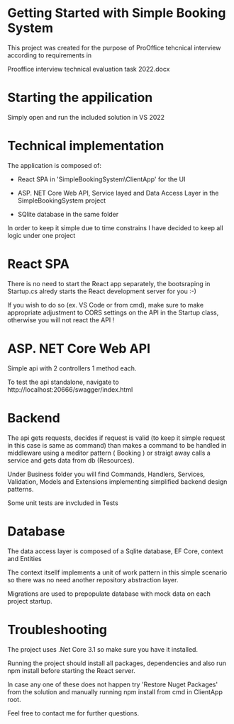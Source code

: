 # Getting Started with Simple Booking System

This project was created for the purpose of ProOffice tehcnical interview according to requirements in 

Prooffice interview technical evaluation task 2022.docx

# Starting the appilication

Simply open and run the included solution in VS 2022

# Technical implementation

The application is composed of:

 - React SPA in 'SimpleBookingSystem\ClientApp' for the UI 
   
 - ASP. NET Core Web API, Service layed and Data Access Layer in the SimpleBookingSystem project

 - SQlite database in the same folder

 In order to keep it simple due to time constrains I have decided to keep all logic under one project

# React SPA

There is no need to start the React app separately, the bootsraping in Startup.cs alredy starts the React development server for you :-)

If you wish to do so (ex. VS Code or from cmd), make sure to make appropriate adjustment to CORS settings on the API in the Startup class, otherwise you will not react the API !

# ASP. NET Core Web API

Simple api with 2 controllers 1 method each. 

To test the api standalone, navigate to http://localhost:20666/swagger/index.html

# Backend

The api gets requests, decides if request is valid (to keep it simple request in this case is same as command) than makes a command to be handled in middleware using a meditor pattern ( Booking ) or straigt away calls a service and gets data from db (Resources).

Under Business folder you will find Commands, Handlers, Services, Validation, Models and Extensions implementing simplified backend design patterns.

Some unit tests are invcluded in Tests

# Database

The data access layer is composed of a Sqlite database, EF Core, context and Entities

The context itsellf implements a unit of work pattern in this simple scenario so there was no need another repository abstraction layer.

Migrations are used to prepopulate database with mock data on each project startup.

# Troubleshooting 

The project uses .Net Core 3.1 so make sure you have it installed.

Running the project should install all packages, dependencies and also run npm install before starting the React server.

In case any one of these does not happen try 'Restore Nuget Packages' from the solution and manually running npm install from cmd in ClientApp root.

Feel free to contact me for further questions.

